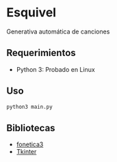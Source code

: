 # Esquivel
Generativa automática de canciones

## Requerimientos

- Python 3: 
Probado en Linux

## Uso
```bash
python3 main.py
```

## Bibliotecas
- [fonetica3](https:/github.com/CarlosDanielMena/Libreria_Fonetica3  "fonetica3") 
- [Tkinter](https://wiki.python.org/moin/TkInter "Tkinter")
